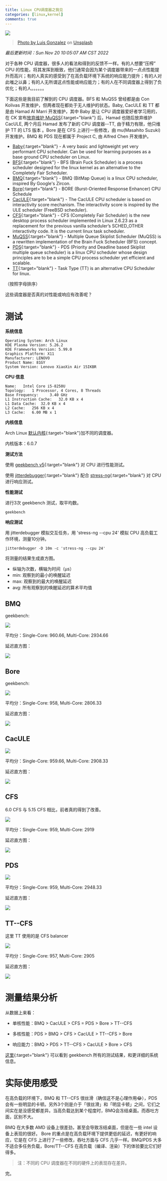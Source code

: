 ```yaml
---
title: Linux CPU调度器之我见
categories: [linux,kernel]
comments: true
---
```


<a data-fancybox="cpu-schedulers" href="../assets/img/post/linux-cpu-schedulers/luis-gonzalez-jgzdwJWCPDI-unsplash.jpg"><img src="../assets/img/post/linux-cpu-schedulers/luis-gonzalez-jgzdwJWCPDI-unsplash.jpg">

>Photo by <a href="https://unsplash.com/@luchox23?utm_source=unsplash&utm_medium=referral&utm_content=creditCopyText" target="_blank">Luis Gonzalez</a> on <a href="https://unsplash.com/s/photos/ryzen?utm_source=unsplash&utm_medium=referral&utm_content=creditCopyText" target="_blank">Unsplash</a>

*最后更新时间：Sun Nov 20 10:05:07 AM CST 2022*

对于各种 CPU 调度器，很多人的看法和得到的反馈不一样。有的人想要“压榨” CPU 的性能，将其发挥到极致，他们通常会因为某个调度器带来的一点点性能提升而高兴；有的人真实的感受到了在高负载环境下系统的响应能力提升；有的人对此嗤之以鼻；有的人无所谓这点性能或响应能力；有的人在不同调度器上得到了负优化；有的人。。。。。。

下面这些是我目前了解到的 CPU 调度器。BFS 和 MuQSS 曾经都是由 Con Kolivas 开发维护，但两者现在都处于无人维护的状态。Baby, CacULE 和 TT 都是由 Hamad Al Marri 开发维护，其中 Baby 是让 CPU 调度器爱好者学习用的，在 CK 宣布[放弃维护 MuQSS](https://ck-hack.blogspot.com/2021/08/514-and-future-of-muqss-and-ck-once.html){:target="blank"} 后，Hamad 也随后放弃维护 CacULE, 两个月后 Hamad 发布了新的 CPU 调度器--TT, 由于精力有限，他只维护 TT 的 LTS 版本 。Bore 是在 CFS 上进行一些修改，由 mu(Masahito Suzuki) 开发维护。BMQ 和 PDS 现在都属于 Project C, 由 Alfred Chen 开发维护。

- [Baby](https://github.com/hamadmarri/Baby-CPU-Scheduler){:target="blank"} - A very basic and lightweight yet very performant CPU scheduler. Can be used for learning purposes as a base ground CPU scheduler on Linux.
- [BFS](https://www.phoronix.com/scan.php?page=search&q=Brain+Fuck+Scheduler){:target="blank"} - BFS (Brain Fuck Scheduler) is a process scheduler designed for the linux kernel as an alternative to the Completely Fair Scheduler.
- [BMQ](https://gitlab.com/alfredchen/linux-prjc){:target="blank"} - BMQ (BitMap Queue) is a linux CPU scheduler, inspired By Google's Zircon.
- [Bore](https://github.com/firelzrd/bore-scheduler){:target="blank"} - BORE (Burst-Oriented Response Enhancer) CPU Schedule
- [CacULE](https://github.com/hamadmarri/cacule-cpu-scheduler){:target="blank"} - The CacULE CPU scheduler is based on interactivity score mechanism. The interactivity score is inspired by the ULE scheduler (FreeBSD scheduler).
- [CFS](https://www.kernel.org/doc/html/latest/scheduler/sched-design-CFS.html){:target="blank"} - CFS (Completely Fair Scheduler) is the new desktop process scheduler implemented in Linux 2.6.23 as a replacement for the previous vanilla scheduler’s SCHED_OTHER interactivity code. It is the current linux task scheduler.
- [MuQSS](http://ck.kolivas.org/patches/muqss/sched-MuQSS.txt){:target="blank"} - Multiple Queue Skiplist Scheduler (MuQSS) is a rewritten implementation of the Brain Fuck Scheduler (BFS) concept.
- [PDS](https://gitlab.com/alfredchen/linux-prjc){:target="blank"} - PDS (Priority and Deadline based Skiplist multiple queue scheduler) is a linux CPU scheduler whose design principles are to be a simple CPU process scheduler yet efficient and scalable.
- [TT](https://github.com/hamadmarri/TT-CPU-Scheduler){:target="blank"} - Task Type (TT) is an alternative CPU Scheduler for linux.

（按照字母排序）

这些调度器是否真的对性能或响应有改善呢？

# 测试

**系统信息**

```
Operating System: Arch Linux
KDE Plasma Version: 5.26.2
KDE Frameworks Version: 5.99.0
Graphics Platform: X11
Manufacturer: LENOVO
Product Name: 81GY
System Version: Lenovo XiaoXin Air 15IKBR
```

**CPU 信息**

```
Name: 	Intel Core i5-8250U
Topology: 	1 Processor, 4 Cores, 8 Threads
Base Frequency: 	3.40 GHz
L1 Instruction Cache:	32.0 KB x 4
L1 Data Cache:	32.0 KB x 4
L2 Cache:	256 KB x 4
L3 Cache:	6.00 MB x 1
```

**内核信息**

Arch Linux [默认内核](https://github.com/archlinux/linux){:target="blank"}加不同的调度器。

内核版本：6.0.7

**测试方法**

使用 [geekbench v5](https://www.geekbench.com/){:target="blank"} 对 CPU 进行性能测试。

使用 [jitterdebugger](https://github.com/igaw/jitterdebugger){:target="blank"} 配合 [stress-ng](https://github.com/ColinIanKing/stress-ng){:target="blank"} 对 CPU 进行响应测试。

**性能测试**

进行3次 geekbench 测试，取平均数。

```
geekbench
```

**响应测试**

用 jitterdebugger 模拟交互任务，用 'stress-ng --cpu 24' 模拟 CPU 高负载工作环境，测量10分钟。

```
jitterdebugger -D 10m -c 'stress-ng --cpu 24'
```

将测量的结果生成直方图。

- 纵轴为次数，横轴为时间（μs）
- min: 观察到的最小的唤醒延迟
- max: 观察到的最大的唤醒延迟
- avg: 所有观察到的唤醒延迟的算术平均值

## BMQ

geekbench:

<a data-fancybox="cpu-schedulers" href="../assets/img/post/linux-cpu-schedulers/BMQ-geekbench.png"><img src="../assets/img/post/linux-cpu-schedulers/BMQ-geekbench.png"></a>

平均分：Single-Core: 960.66, Multi-Core: 2934.66

延迟直方图：

<a data-fancybox="cpu-schedulers" href="../assets/img/post/linux-cpu-schedulers/BMQ-plot.png"><img src="../assets/img/post/linux-cpu-schedulers/BMQ-plot.png"></a>

## Bore

geekbench:

<a data-fancybox="cpu-schedulers" href="../assets/img/post/linux-cpu-schedulers/Bore-geekbench.png"><img src="../assets/img/post/linux-cpu-schedulers/Bore-geekbench.png"></a>

平均分：Single-Core: 958, Multi-Core: 2806.33

延迟直方图：

<a data-fancybox="cpu-schedulers" href="../assets/img/post/linux-cpu-schedulers/Bore-plot.png"><img src="../assets/img/post/linux-cpu-schedulers/Bore-plot.png"></a>





## CacULE

<a data-fancybox="cpu-schedulers" href="../assets/img/post/linux-cpu-schedulers/CacULE-geekbench.png"><img src="../assets/img/post/linux-cpu-schedulers/CacULE-geekbench.png"></a>

平均分：Single-Core: 959.66, Multi-Core: 2908.33

延迟直方图：

<a data-fancybox="cpu-schedulers" href="../assets/img/post/linux-cpu-schedulers/BMQ-geekbench.png"><img src="../assets/img/post/linux-cpu-schedulers/CacULE-plot.png"></a>

## CFS

6.0 CFS 与 5.15 CFS 相比，前者真的得到了改善。

<a data-fancybox="cpu-schedulers" href="../assets/img/post/linux-cpu-schedulers/CFS-geekbench.png"><img src="../assets/img/post/linux-cpu-schedulers/CFS-geekbench.png"></a>

平均分：Single-Core: 959, Multi-Core: 2919

延迟直方图：

<a data-fancybox="cpu-schedulers" href="../assets/img/post/linux-cpu-schedulers/CFS-plot.png"><img src="../assets/img/post/linux-cpu-schedulers/CFS-plot.png"></a>

## PDS

<a data-fancybox="cpu-schedulers" href="../assets/img/post/linux-cpu-schedulers/PDS-geekbench.png"><img src="../assets/img/post/linux-cpu-schedulers/PDS-geekbench.png"></a>

平均分：Single-Core: 959, Multi-Core: 2948.33

延迟直方图：

<a data-fancybox="cpu-schedulers" href="../assets/img/post/linux-cpu-schedulers/PDS-plot.png"><img src="../assets/img/post/linux-cpu-schedulers/PDS-plot.png"></a>

## TT--CFS

这里 TT 使用的是 CFS balancer

<a data-fancybox="cpu-schedulers" href="../assets/img/post/linux-cpu-schedulers/TT-geekbench.png"><img src="../assets/img/post/linux-cpu-schedulers/TT-geekbench.png"></a>

平均分：Single-Core: 957, Multi-Core: 2905

延迟直方图：

<a data-fancybox="cpu-schedulers" href="../assets/img/post/linux-cpu-schedulers/TT-plot.png"><img src="../assets/img/post/linux-cpu-schedulers/TT-plot.png"></a>

# 测量结果分析

从数据上来看：

- 单核性能：BMQ > CacULE > CFS = PDS > Bore > TT--CFS

- 多核性能：PDS > BMQ > CFS > CacULE > TT--CFS > Bore

- 响应能力：BMQ > PDS > TT--CFS > CacULE > Bore > CFS

[这里](https://browser.geekbench.com/user/445125){:target="blank"} 可以看到 geekbench 所有的测试结果，和更详细的系统信息。

# 实际使用感受

在高负载的环境下，BMQ 和 TT--CFS 很丝滑（确信这不是心理作用:joy:），PDS 会有一些明显的卡顿。另外3个则是介于「很丝滑」和「明显卡顿」之间，它们之间实在是没感受都差异。当高负载达到某个程度时，BMQ会冻结桌面。而吞吐方面，区别不大。

BMQ 在大多数 AMD 设备上很差劲，甚至会导致冻结桌面，但是在一些 intel 设备上表现的很好。 Bore 的重点是在高负载环境下提供更低的延迟，有更好的响应，它是在 CFS 上进行了一些修改，吞吐方面与 CFS 几乎一样。BMQ/PDS 大多不适合多任务负载，Bore/TT--CFS 在高负载（编译、渲染）下的体验要比它们好得多。

> 注：不同的 CPU 调度器在不同的硬件上的表现存在差异。

完。

